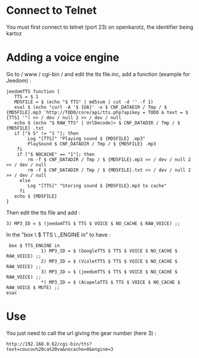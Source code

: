 Connect to Telnet 
======================

You must first connect to telnet (port 23) on openkarotz,
the identifier being kartoz

Adding a voice engine 
=========================

Go to / www / cgi-bin / and edit the tts file.inc, add a
function (example for Jeedom) :

    jeedomTTS function {
       TTS = $ 1
       MD5FILE = $ (echo "$ TTS" | md5sum | cut -d '' -f 1)
       eval $ (echo "curl -A '$ {UA}' -o $ CNF_DATADIR / Tmp / $ {MD5FILE}.mp3 'http://TODO/core/api/tts.php?apikey = TODO & text = $ {TTS} '") >> / dev / null 2 >> / dev / null
       echo $ (echo "$ RAW_TTS" | UrlDecode)> $ CNF_DATADIR / Tmp / $ {MD5FILE} .txt
       if ["$ 5" != "1 "]; then
            Log "[TTS]" "Playing sound $ {MD5FILE} .mp3"
            PlaySound $ CNF_DATADIR / Tmp / $ {MD5FILE} .mp3
        fi
        if ["$ NOCACHE" == "1"]; then
            rm -f $ CNF_DATADIR / Tmp / $ {MD5FILE}.mp3 >> / dev / null 2 >> / dev / null
            rm -f $ CNF_DATADIR / Tmp / $ {MD5FILE}.txt >> / dev / null 2 >> / dev / null
         else
            Log "[TTS]" "Storing sound $ {MD5FILE}.mp3 to cache"
         fi
       echo $ {MD5FILE}
    }

Then edit the tts file and add :

    3) MP3_ID = $ (jeedomTTS $ TTS $ VOICE $ NO_CACHE $ RAW_VOICE) ;;

In the "box \ $ TTS \ _ENGINE in" to have :

     box $ TTS_ENGINE in
                 1) MP3_ID = $ (GoogleTTS $ TTS $ VOICE $ NO_CACHE $ RAW_VOICE) ;;
                 2) MP3_ID = $ (VioletTTS $ TTS $ VOICE $ NO_CACHE $ RAW_VOICE) ;;
                 3) MP3_ID = $ (jeedomTTS $ TTS $ VOICE $ NO_CACHE $ RAW_VOICE) ;;
                 *) MP3_ID = $ (AcapelaTTS $ TTS $ VOICE $ NO_CACHE $ RAW_VOICE $ MUTE) ;;
    esac

Use 
===========

You just need to call the url giving the gear number (here 3) :

    http://192.168.0.62/cgi-bin/tts?text=coucou%20ca%20va&nocache=0&engine=3
